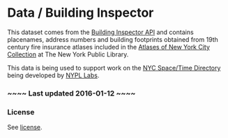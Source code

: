 # Data / Building Inspector

This dataset comes from the [Building Inspector API](http://buildinginspector.nypl.org/data) and contains placenames, address numbers and building footprints obtained from 19th century fire insurance atlases included in the [Atlases of New York City Collection](http://digitalcollections.nypl.org/collections/atlases-of-new-york-city#/?tab=navigation) at The New York Public Library.

This data is being used to support work on the [NYC Space/Time Directory](http://spacetime.nypl.org) being developed by [NYPL Labs](http://labs.nypl.org).

### ~~~~ Last updated 2016-01-12 ~~~~

### License

See [license](/LICENSE).
